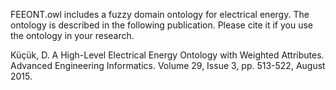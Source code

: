 FEEONT.owl includes a fuzzy domain ontology for electrical energy. The ontology is described in the following publication. Please cite it if you use the ontology in your research.

Küçük, D. A High-Level Electrical Energy Ontology with Weighted Attributes. Advanced Engineering Informatics. Volume 29, Issue 3, pp. 513-522, August 2015.
